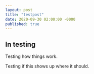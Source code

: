 ```yaml
---
layout: post
title: "testpost"
date: 2020-09-30 02:00:00 -0000
published: true
---
```


## In testing

Testing how things work.

Testing if this shows up where it should.
